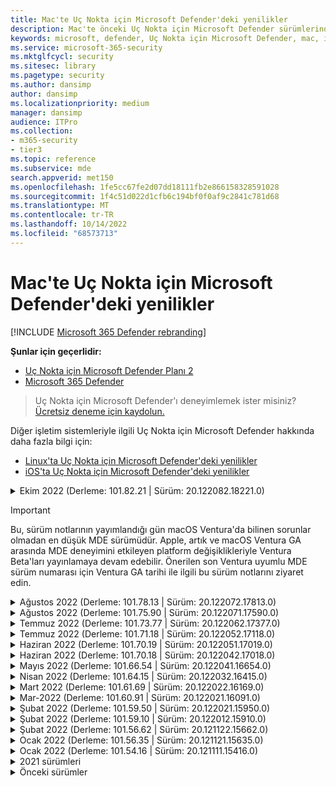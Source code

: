 ```yaml
---
title: Mac'te Uç Nokta için Microsoft Defender'deki yenilikler
description: Mac'te önceki Uç Nokta için Microsoft Defender sürümlerindeki önemli değişiklikler hakkında bilgi edinin.
keywords: microsoft, defender, Uç Nokta için Microsoft Defender, mac, installation, macos, whatsnew
ms.service: microsoft-365-security
ms.mktglfcycl: security
ms.sitesec: library
ms.pagetype: security
ms.author: dansimp
author: dansimp
ms.localizationpriority: medium
manager: dansimp
audience: ITPro
ms.collection:
- m365-security
- tier3
ms.topic: reference
ms.subservice: mde
search.appverid: met150
ms.openlocfilehash: 1fe5cc67fe2d07dd18111fb2e866158328591028
ms.sourcegitcommit: 1f4c51d022d1cfb6c194bf0f0af9c2841c781d68
ms.translationtype: MT
ms.contentlocale: tr-TR
ms.lasthandoff: 10/14/2022
ms.locfileid: "68573713"
---
```

# <a name="whats-new-in-microsoft-defender-for-endpoint-on-mac"></a>Mac'te Uç Nokta için Microsoft Defender'deki yenilikler

[!INCLUDE [Microsoft 365 Defender rebranding](../../includes/microsoft-defender.md)]

**Şunlar için geçerlidir:**
- [Uç Nokta için Microsoft Defender Planı 2](https://go.microsoft.com/fwlink/p/?linkid=2154037)
- [Microsoft 365 Defender](https://go.microsoft.com/fwlink/?linkid=2118804)

> Uç Nokta için Microsoft Defender'ı deneyimlemek ister misiniz? [Ücretsiz deneme için kaydolun.](https://signup.microsoft.com/create-account/signup?products=7f379fee-c4f9-4278-b0a1-e4c8c2fcdf7e&ru=https://aka.ms/MDEp2OpenTrial?ocid=docs-wdatp-exposedapis-abovefoldlink)

Diğer işletim sistemleriyle ilgili Uç Nokta için Microsoft Defender hakkında daha fazla bilgi için: 
- [Linux'ta Uç Nokta için Microsoft Defender'deki yenilikler](linux-whatsnew.md) 
- [iOS'ta Uç Nokta için Microsoft Defender'deki yenilikler](ios-whatsnew.md)</br>

<details>
  <summary>Ekim 2022 (Derleme: 101.82.21 | Sürüm: 20.122082.18221.0)</summary>

&ensp;Derleme: **101.82.21**<br/>
&ensp;Sürüm: **20.122082.18221.0**<br/>
&ensp;Altyapı sürümü: **1.1.19400.3**<br/>
&ensp;İmza sürümü: **1.369.962.0**<br/>

**Yenilikler**

- Hata düzeltmesi - Engelleme modundaki Mac TP, cihazın kapatma sırasında kilitlenmesine/yeniden başlatma sırasında kilitlenmesine neden oluyor
- İsteğe bağlı tarama geçmişini görüntülemek için mdatp komut satırı anahtarı ekleme
- MacOs'ta Cihaz Sahibinin Performansını Geliştirme
- macOS Ventura için hazır (13.0)
- Hata ve performans düzeltmeleri

<br/>
</details>

> [!IMPORTANT]
> Bu, sürüm notlarının yayımlandığı gün macOS Ventura'da bilinen sorunlar olmadan en düşük MDE sürümüdür. Apple, artık ve macOS Ventura GA arasında MDE deneyimini etkileyen platform değişiklikleriyle Ventura Beta'ları yayınlamaya devam edebilir. Önerilen son Ventura uyumlu MDE sürüm numarası için Ventura GA tarihi ile ilgili bu sürüm notlarını ziyaret edin.

<details>
  <summary>Ağustos 2022 (Derleme: 101.78.13 | Sürüm: 20.122072.17813.0)</summary>

&ensp;Derleme: **101.78.13**<br/>
&ensp;Sürüm: **20.122072.17813.0**<br/>
&ensp;Altyapı sürümü: **1.1.19500.2**<br/>
&ensp;İmza sürümü: **1.373.556.0**<br/>

**Yenilikler**

- Kaldırıcının Uygulama Desteği klasörünü düzgün silmesine yönelik düzeltme
- Güvenlik Duvarı veya iCloud Özel Geçişi açıkken Ağ Koruması'nın Safari'yi filtrelememesi sorunu düzeltiliyor
- Osqueryui zombi işlemleri için düzeltme
- Ventura'da kullanıcı arabirimi kilitlenmesi için düzeltme
- Tanımların yüklendikten hemen sonra indirilmemesiyle ilgili düzeltme
- Diğer hata düzeltmeleri
    
<br/>
</details>

<details>
  <summary>Ağustos 2022 (Derleme: 101.75.90 | Sürüm: 20.122071.17590.0)</summary>

&ensp;Yayın tarihi: **3 Ağustos 2022**<br/>
&ensp;Yayımlanma Tarihi: **3 Ağustos 2022**<br/>
&ensp;Derleme: **101.75.90**<br/>
&ensp;Sürüm: **20.122071.17590.0**<br/>
&ensp;Altyapı sürümü: **1.1.19300.3**<br/>
&ensp;İmza sürümü: **1.369.395.0**<br/>

**Yenilikler**

- çıkışına `mdatp health` , ağ koruma özelliğinin zorlama düzeyini sorgulamak için kullanılabilecek yeni bir alan eklendi. Yeni alan çağrılır `network_protection_enforcement_level` ve şu değerlerden birini alabilir: `audit`, `block`veya `disabled`.
- Aynı içeriğin birden çok algılamasının tehdit geçmişinde yinelenen girişlere yol açabileceği bir ürün hatası giderildi.
- Diğer hata düzeltmeleri.

<br/>
</details>

<details>
  <summary>Temmuz 2022 (Derleme: 101.73.77 | Sürüm: 20.122062.17377.0)</summary>

&ensp;Yayın tarihi: **21 Temmuz 2022**<br/>
&ensp;Yayımlanma Tarihi: **21 Temmuz 2022**<br/>
&ensp;Derleme: **101.73.77**<br/>
&ensp;Sürüm: **20.122062.17377.0**<br/>
&ensp;Altyapı sürümü: **1.1.19200.3**<br/>
&ensp;İmza sürümü: **1.367.1011.0**<br/>

**Yenilikler**

- Ağ uzantısı nedeniyle yazdırmanın başarıyla tamamlanamadığına ilişkin bir sorun giderildi
- [Dosya karması hesaplamasını yapılandırma](mac-preferences.md#configure-file-hash-computation-feature) seçeneği eklendi
- Bu derlemeden itibaren, ürün varsayılan olarak yeni kötü amaçlı yazılımdan koruma altyapısına sahip olacaktır
- Dosya kopyalama işlemleri için performans geliştirmeleri
- Hata düzeltmeleri

<br/>
</details>

<details>
  <summary>Temmuz 2022 (Derleme: 101.71.18 | Sürüm: 20.122052.17118.0)</summary>

&ensp;Yayın tarihi: **7 Temmuz 2022**<br/>
&ensp;Yayımlanma Tarihi: **7 Temmuz 2022**<br/>
&ensp;Derleme: **101.71.18**<br/>
&ensp;Sürüm: **20.122052.17118.0**<br/>

**Yenilikler**

- `mdatp connectivity test` ürünün düzgün çalışması için gereken ek bir URL ile genişletilmiştir. Yeni URL şeklindedir [https://go.microsoft.com/fwlink/?linkid=2144709](https://go.microsoft.com/fwlink/?linkid=2144709).
- Şimdiye kadar ürün yeniden başlatma işlemleri arasında ürün günlüğü düzeyi kalıcı hale gelmedi. Bu sürümden başlayarak günlük düzeyini kalıcı hale getiren yeni bir komut satırı araç anahtarı vardır. Yeni komut şeklindedir `mdatp log level persist --level <level>`.
- Ürün yükleme paketinde nadir durumlarda güncelleştirmeler sırasında ürün durumu kaybına yol açabilen bir hata düzeltildi
- Dosya kopyalama işlemleri ve yerleşik macOS uygulamaları için performans iyileştirmeleri
- Hata düzeltmeleri

<br/>
</details>

<details>
  <summary>Haziran 2022 (Derleme: 101.70.19 | Sürüm: 20.122051.17019.0)</summary>

&ensp;Yayın tarihi: **14 Haziran 2022**<br/>
&ensp;Yayımlanma Tarihi: **14 Haziran 2022**<br/>
&ensp;Derleme: **101.70.19**<br/>
&ensp;Sürüm: **20.122051.17019.0**<br/>

**Yenilikler**

- Tehditle ilgili bildirimlerin her zaman son kullanıcıya sunulmadığı bir hata düzeltildi.
- Performans iyileştirmeleri & diğer hata düzeltmeleri

<br/>
</details>


<details>
  <summary>Haziran 2022 (Derleme: 101.70.18 | Sürüm: 20.122042.17018.0)</summary>

&ensp;Yayın tarihi: **2 Haziran 2022**<br/>
&ensp;Yayımlanma Tarihi: **2 Haziran 2022**<br/>
&ensp;Derleme: **101.70.18**<br/>
&ensp;Sürüm: **20.122042.17018.0**<br/>

**Yenilikler**

- Yükleme paketinin bazen ürün güncelleştirmeleri sırasında süresiz olarak asılı kaldığı bir hata düzeltildi
- Ürünün bazen karantina klasörünün içindeki dosyaları yanlış algıladığı bir hata düzeltildi
- Performans iyileştirmeleri & diğer hata düzeltmeleri

<br/>
</details>

<details>
  <summary>Mayıs 2022 (Derleme: 101.66.54 | Sürüm: 20.122041.16654.0) </summary>

&ensp;Yayın tarihi: **11 Mayıs 2022**<br/>
&ensp;Yayımlanma Tarihi: **11 Mayıs 2022**<br/>
&ensp;Derleme: **101.66.54**<br/>
&ensp;Sürüm: **20.122041.16654.0**<br/>


**Yenilikler**

- Bazı durumlarda doğru işlem yolunun yazdırılmaması sorunu `mdatp diagnostic real-time-protection-statistics` giderildi.
- Hata düzeltmeleri

<br/>
</details>

<details>
  <summary>Nisan 2022 (Derleme: 101.64.15 | Sürüm: 20.122032.16415.0)</summary>

&ensp;Yayın tarihi: **26 Nisan 2022**<br/>
&ensp;Yayımlanma Tarihi: **26 Nisan 2022**<br/>
&ensp;Derleme: **101.64.15**<br/>
&ensp;Sürüm: **20.122032.16415.0**<br/>

**Yenilikler**

- Sürüm 101.61.69'da ortaya çıkan ve son kullanıcıdan hiçbir eylem gerekmese de durum menüsü simgesinin bazen hata simgesi gösterdiği bir regresyon düzeltildi
- `conflicting_applications` içindeki alanı `mdatp health` yalnızca en son 10 işlemi gösterecek şekilde ve işlem adlarını içerecek şekilde geliştirildi. Bu, Mac için Uç Nokta için Microsoft Defender hangi işlemlerin çakışıyor olduğunu belirlemeyi kolaylaştırır.
- Satıcı kimliği ve ürün kimliğinin onaltılık yerine ondalık olarak görüntülendiği bir hata `mdatp device-control removable-media policy list` düzeltildi
- Performans iyileştirmeleri & diğer hata düzeltmeleri

<br/>
</details>

<details>
  <summary>Mart 2022 (Derleme: 101.61.69 | Sürüm: 20.122022.16169.0) </summary>

&ensp;Yayın tarihi: **25 Mart 2022**<br/>
&ensp;Yayımlanma Tarihi: **25 Mart 2022**<br/>
&ensp;Derleme: **101.61.69**<br/>
&ensp;Sürüm: **20.122022.16169.0**<br/>

**Yenilikler**

- Hata düzeltmeleri

<br/>
</details>

<details>
  <summary>Mar-2022 (Derleme: 101.60.91 | Sürüm: 20.122021.16091.0)</summary>

&ensp;Yayın tarihi: **8 Mart 2022**<br/>
&ensp;Yayımlanma Tarihi: **8 Mart 2022**<br/>
&ensp;Derleme: **101.60.91**<br/>
&ensp;Sürüm: **20.122021.16091.0**<br/>

**Yenilikler**

- Bu sürüm [CVE-2022-23278](https://msrc-blog.microsoft.com/2022/03/08/guidance-for-cve-2022-23278-spoofing-in-microsoft-defender-for-endpoint/) için bir güvenlik güncelleştirmesi içerir

<br/>
</details>

<details>
  <summary>Şubat 2022 (Derleme: 101.59.50 | Sürüm: 20.122021.15950.0) </summary>

&ensp;Yayın tarihi: **28 Şubat 2022**<br/>
&ensp;Yayımlanma Tarihi: **28 Şubat 2022**<br/>
&ensp;Derleme: **101.59.50**<br/>
&ensp;Sürüm: **20.122021.15950.0**<br/>

**Yenilikler**

- Bu sürüm macOS 12.3 için destek ekler. MacOS 12.3 sürümünden itibaren Apple, [Python 2.7'yi kaldırıyor](https://developer.apple.com/documentation/macos-release-notes/macos-12_3-release-notes). MacOS'ta varsayılan olarak önceden yüklenmiş python sürümü yoktur. **EYLEM GEREKLI**: 
  - Kullanıcıların cihazlarını macOS Monterey 12.3(veya daha yeni) sürümüne güncelleştirmeden önce Mac için Uç Nokta için Microsoft Defender 101.59.50 (veya daha yeni) sürümüne güncelleştirmeleri gerekir. Bu en düşük sürüm 101.59.50, macOS Monterey'de Mac için Uç Nokta için Microsoft Defender ile ilgili Python ile ilgili sorunları ortadan kaldırmanın önkoşuludur.
  - Uzak dağıtımlar için, mevcut MDM kurulumları Mac için Uç Nokta için Microsoft Defender sürüm 101.59.50 (veya daha yeni) olarak güncelleştirilmelidir. MDM aracılığıyla macOS Monterey 12.3'e (veya daha yeni bir sürüme) Mac için eski bir Uç Nokta için Microsoft Defender göndererek yükleme hatasına neden olur.

<br/>
</details>

<details>
  <summary>Şubat 2022 (Derleme: 101.59.10 | Sürüm: 20.122012.15910.0)</summary>

&ensp;Yayın tarihi: **22 Şubat 2022**<br/>
&ensp;Yayımlanma Tarihi: **22 Şubat 2022**<br/>
&ensp;Derleme: **101.59.10**<br/>
&ensp;Sürüm: **20.122012.15910.0**<br/>

**Yenilikler**

- Komut satırı aracı artık karantinaya alınan dosyaların dosyanın ilk algılandığı konumdan farklı bir konuma geri yüklenmesini destekliyor. Bu işlem aracılığıyla `mdatp threat quarantine restore --id [threat-id] --path [destination-folder]`yapılabilir.
- Thunderbolt 3 üzerinden bağlanan cihazları işlemek için genişletilmiş cihaz denetimi
- Geçersiz satıcı kimlikleri ve ürün kimlikleri içeren cihaz denetimi ilkelerinin işlenmesi geliştirildi. Bu sürümden önce, ilke bir veya daha fazla geçersiz kimlik içeriyorsa ilkenin tamamı yoksayılırdı. Bu sürümden başlayarak, ilkenin yalnızca geçersiz bölümleri yoksayılır. İlkeyle ilgili sorunlar aracılığıyla `mdatp device-control removable-media policy list`ortaya konur.
- Hata düzeltmeleri

<br/>
</details>

<details>
  <summary>Şubat 2022 (Derleme: 101.56.62 | Sürüm: 20.121122.15662.0)</summary>

&ensp;Yayın tarihi: **7 Şubat 2022**<br/>
&ensp;Yayımlanma Tarihi: **7 Şubat 2022**<br/>
&ensp;Derleme: **101.56.62**<br/>
&ensp;Sürüm: **20.121122.15662.0**<br/>

**Yenilikler**

- Hata düzeltmeleri 

<br/>
</details>

<details>
  <summary> Ocak 2022 (Derleme: 101.56.35 | Sürüm: 20.121121.15635.0)</summary>

&ensp;Yayın tarihi: **30 Ocak 2022**<br/>
&ensp;Yayımlanma Tarihi: **30 Ocak 2022**<br/>
&ensp;Derleme: **101.56.35**<br/>
&ensp;Sürüm: **20.121121.15635.0**<br/>

**Yenilikler**

- Uygulama "Microsoft Defender ATP" olarak "Microsoft Defender" olarak yeniden adlandırıldı. Son kullanıcılar aşağıdaki değişiklikleri gözlemler:
- Uygulama yükleme yolu olarak değiştirildi `/Application/Microsoft Defender ATP.app` `/Applications/Microsoft Defender.app`.
- Kullanıcı deneyiminde, "Microsoft Defender ATP" oluşumları "Microsoft Defender" ile değiştirildi
- Mac için Uç Nokta için Microsoft Defender ile dağıtılan ağ içerik filtresi nedeniyle bazı VPN uygulamalarının bağlanamadığı bir sorun çözüldü
- macOS 12.2 beta 2'de bulunan ve işletim sistemindeki (işletim sistemi) belirli özelliklere sahip paketlerin yüklenmesini engelleyen bir değişiklik nedeniyle yükleme paketinin açılamadığı bir sorun giderildi. Bu işletim sistemi değişikliği macOS 12.2'nin son sürümünde yer almamış gibi görünse de, gelecekteki bir macOS sürümünde yeniden kullanıma sunulacaktır. Bu nedenle, tüm kuruluş yöneticilerinin yönetim konsolundaki Uç Nokta için Microsoft Defender paketini bu ürün sürümüne (veya daha yeni bir sürüme) yenilemelerini öneririz.
- Bazı M1 cihazlarında görülen ve ürünün geçersiz kötü amaçlı yazılımdan koruma tanımlarıyla takıldığı ve çalışan bir tanım kümesine başarıyla güncelleştirilemediği bir sorun giderildi.
- `mdatp health`çıktısı, Mac için Uç Nokta için Microsoft Defender tüm bileşenlerine Tam Disk Erişimi verilip verilmediğini belirlemek için kullanılabilecek adlı `full_disk_access_enabled` ek bir öznitelikle genişletilmiştir.
- Performans iyileştirmeleri & hata düzeltmeleri

<br/>
</details>

<details>
  <summary>Ocak 2022 (Derleme: 101.54.16 | Sürüm: 20.121111.15416.0) </summary>

&ensp;Yayın tarihi: **12 Ocak 2022**<br/>
&ensp;Yayımlanma Tarihi: **12 Ocak 2022**<br/>
&ensp;Derleme: **101.54.16**<br/>
&ensp;Sürüm: **20.121111.15416.0**<br/>

**Yenilikler**

- macOS 10.14 (Mojave) artık desteklenmiyor
- Bir ürün ayarı MDM aracılığıyla yönetici tarafından yönetilmeyi durdurduktan sonra, yönetilmeden önce sahip olduğu değere geri döner (son kullanıcı tarafından yerel olarak yapılandırılan değer veya böyle bir yerel değer açıkça sağlanmazsa, ürün tarafından kullanılan varsayılan değer). Bu değişiklikten önce, bir ayar yönetilmeyi durdurduktan sonra yönetilen değeri kalıcı hale gelip ürün tarafından kullanılmaya devam etti.
- Performans iyileştirmeleri & hata düzeltmeleri
    
<br/>
</details>

<details><summary>2021 sürümleri </summary><blockquote>
    <details><summary>(Derleme: 101.49.25 | Sürüm: 20.121092.14925.0)</summary>

&ensp;Derleme: **101.49.25**<br/>
&ensp;Sürüm: **20.121092.14925.0** <br/>

**Yenilikler**

- İsteğe bağlı taramalar sırasında arşivlerin taranıp taranmayacağını denetlemek için komut satırı aracına yeni bir anahtar eklendi. Bu, aracılığıyla `mdatp config scan-archives --value [enabled/disabled]` yapılandırılabilir. Varsayılan olarak, bu etkin olarak ayarlanır. 
- Hata düzeltmeleri  

<br/>
</details>
 
<details><summary>(Derleme: 101.47.27 | Sürüm: 20.121082.14727.0)</summary>

&ensp;Derleme: **101.47.27**<br/>
&ensp;Sürüm: **20.121082.14727.0** <br/>

**Yenilikler**
- macOS Mojave ve macOS Catalina'da kapatma sırasında oluşan sistem donması için düzeltme. 

<br/>
</details>

<details><summary>(Derleme: 101.43.84 | Sürüm: 20.121082.14384.0)</summary>

&ensp;Derleme: **101.43.84**<br/>
&ensp;Sürüm: **20.121082.14384.0** <br/>

**Yenilikler**
- macOS 12 için aday derleme (Monterey) 
- Hata düzeltmeleri 

<br/>
</details>

<details><summary>(Derleme: 101.41.10 | Sürüm: 20.121072.14110.0)</summary>

&ensp;Derleme: **101.41.10**<br/>
&ensp;Sürüm: **20.121072.14110.0** <br/>

**Yenilikler**
- Komut satırı aracına yeni anahtarlar eklendi: 
    - İsteğe bağlı taramalar için paralellik derecesini denetleme. Bu, aracılığıyla `mdatp config maximum-on-demand-scan-threads --value [number-between-1-and-64]` yapılandırılabilir. Varsayılan olarak, 2'nin paralellik derecesi kullanılır. 
    - Güvenlik bilgileri güncelleştirmelerinin etkinleştirilip etkinleştirilmediğini veya devre dışı bırakılıp bırakılmayacağını denetleyin. Bu, aracılığıyla `mdatp config scan-after-definition-update --value [enabled/disabled]` yapılandırılabilir. Varsayılan olarak, bu etkin olarak ayarlanır. 
- Ürün günlüğü düzeyini değiştirmek için artık yükseltme gerekiyor. 
- Performans iyileştirmeleri & hata düzeltmeleri 

<br/>
</details>

<details><summary>(Derleme: 101.40.84 | Sürüm: 20.121071.14084.0)</summary>

&ensp;Derleme: **101.40.84**<br/>
&ensp;Sürüm: **20.121071.14084.0** <br/>

**Yenilikler**
- M1 yonga yerel desteği 
- Performans iyileştirmeleri & hata düzeltmeleri 

<br/>
</details>

<details><summary>(Derleme: 101.37.97 | Sürüm: 20.121062.13797.0)</summary>

&ensp;Derleme: **101.37.97**<br/>
&ensp;Sürüm: **20.121062.13797.0** <br/>

**Yenilikler**
- Performans iyileştirmeleri & hata düzeltmeleri 

<br/>
</details>

<details><summary>(Derleme: 101.34.28 | Sürüm: 20.121061.13428.0)</summary>

&ensp;Derleme: **101.34.28**<br/>
&ensp;Sürüm: **20.121061.13428.0** <br/>

**Yenilikler**
- Hata düzeltmeleri 

<br/>
</details>

<details><summary>(Derleme: 101.34.27 | Sürüm: 20.121052.13427.0)</summary>

&ensp;Derleme: **101.34.27**<br/>
&ensp;Sürüm: **20.121052.13427.0** <br/>

**Yenilikler**
- Hata düzeltmeleri 

<br/>
</details>

<details><summary>(Derleme: 101.34.20 | Sürüm: 20.121051.13420.0)</summary>

&ensp;Derleme: **101.34.20**<br/>
&ensp;Sürüm: **20.121051.13420.0** <br/>

**Yenilikler**
- [macOS](mac-device-control-overview.md)  için cihaz denetimi artık genel kullanılabilirlik aşamasındadır. 
- macOS 11'de (Big Sur) durum menüsünden hızlı taramanın başlatılamadığı bir sorun giderildi. 
- Diğer hata düzeltmeleri 

<br/>
</details>

<details><summary>(Derleme: 101.32.69 | Sürüm: 20.121042.13269.0)</summary>

&ensp;Derleme: **101.32.69**<br/>
&ensp;Sürüm: **20.121042.13269.0** <br/>

**Yenilikler**
- Uç Nokta için Microsoft Defender ve diğer uygulamalardan anahtarlığa eşzamanlı erişimin anahtar zinciri bozulmasına yol açması sorunu giderildi.

<br/>
</details>

<details><summary>(Derleme: 101.29.64 | Sürüm: 20.121042.12964.0)</summary>

&ensp;Derleme: **101.29.64**<br/>
&ensp;Sürüm: **20.121042.12964.0** <br/> 

**Yenilikler**
- Bu sürümden başlayarak, komut satırı istemcisi aracılığıyla tetiklenen isteğe bağlı virüsten koruma taramaları sırasında algılanan tehditler otomatik olarak düzeltilir. Kullanıcı arabirimi aracılığıyla tetiklenen taramalar sırasında algılanan tehditler yine de el ile eylem gerektirir. 
- `mdatp diagnostic real-time-protection-statistics` şimdi iki ek anahtarı destekler: 
    - `--sort`: Taranan toplam dosya sayısına göre azalan çıktıyı sıralar 
    - `--top N`: en iyi N sonuçlarını görüntüler (yalnızca belirtilirse `--sort` çalışır) 
- Performans iyileştirmeleri (özellikle `YARN` kullanıldığında) & hata düzeltmeleri

<br/>
</details>

<details><summary>(Derleme: 101.27.50 | Sürüm: 20.121022.12750.0)</summary>

&ensp;Derleme: **101.27.50**<br/>
&ensp;Sürüm: **20.121022.12750.0** <br/> 

**Yenilikler**
- macOS Catalina ve önceki sürümlerde Apple sertifikası süre sonu için uyum sağlama düzeltmesi. Bu düzeltme, Microsoft Defender Güvenlik Açığı Yönetimi (MDVM) işlevselliğini geri yükler.  

<br/>
</details>

<details><summary>(Derleme: 101.25.69 | Sürüm: 20.121022.12569.0)</summary>

&ensp;Derleme: **101.25.69**<br/>
&ensp;Sürüm: **20.121022.12569.0** <br/> 

**Yenilikler**
- macOS'taki Uç Nokta için Microsoft Defender artık ABD Kamu müşterileri için önizleme sürümünde kullanıma sunulmuştur. Daha fazla bilgi için bkz [. US Government müşterileri için Uç Nokta için Microsoft Defender](gov.md). 
- Performans iyileştirmeleri (özellikle XCode Simülatörü uygulamasının kullanıldığı durum için) hata düzeltmeleri &. 

<br/>
</details>

<details><summary>(Derleme: 101.23.64 | Sürüm: 20.121021.12364.0)</summary>

&ensp;Derleme: **101.23.64**<br/>
&ensp;Sürüm: **20.121021.12364.0** <br/> 

**Yenilikler**
- Son isteğe bağlı tarama hakkındaki bilgileri görüntülemek için komut satırı aracına yeni bir seçenek eklendi. Son isteğe bağlı tarama hakkındaki bilgileri görüntülemek için komutunu çalıştırın `mdatp health --details antivirus`. 
- Performans iyileştirmeleri & hata düzeltmeleri 

<br/>
</details>

</details>

<details><summary>Önceki sürümler </summary><blockquote>
<details><summary>(Derleme: 101.22.79 | Sürüm: 20.121012.12279.0)</summary>

&ensp;Derleme: **101.22.79** <br> &ensp;Sürüm: **20.121012.12279.0**<br>

**Yenilikler**
- Performans iyileştirmeleri & hata düzeltmeleri 

<br/>
</details>

<details><summary>(Derleme: 101.19.88 | Sürüm: 20.121011.11988.0)</summary>

&ensp;Derleme:**101.19.88**<br>
&ensp;Sürüm: **20.121011.11988.0**<br>

**Yenilikler**
- Performans iyileştirmeleri & hata düzeltmeleri 

<br/>
</details>

<details><summary>(Derleme: 101.19.48 | Sürüm: 20.120121.11948.0)</summary>

&ensp;Derleme: **101.19.48**<br>
&ensp;Sürüm: **20.120121.11948.0**<br>

**Yenilikler**
> [!NOTE]
> Eski komut satırı aracının söz dizimi bu sürümle kullanım dışı bırakıldı. Yeni söz dizimi hakkında bilgi için bkz [. Kaynaklar](mac-resources.md#configuring-from-the-command-line). 
- Ağ uzantısını devre dışı bırakmak için yeni bir komut satırı anahtarı eklendi: `mdatp system-extension network-filter disable` Bu komut, Mac'te Uç Nokta için Microsoft Defender ile ilgili olabilecek ağ sorunlarını gidermek için yararlı olabilir. 
- Performans iyileştirmeleri & hata düzeltmeleri 

<br/>
</details>

<details><summary>(Derleme: 101.19.21 | Sürüm: 20.120101.11921.0)</summary>

&ensp;Derleme: **101.19.21**<br>
&ensp;Sürüm: **20.120101.11921.0** <br>

**Yenilikler**
- Hata düzeltmeleri 

<br/>
</details>

<details><summary>(Derleme: 101.15.26 | Sürüm: 20.120102.11526.0)</summary>

&ensp;Derleme: **101.15.26**<br>
&ensp;Sürüm: **20.120102.11526.0**<br>

**Yenilikler**
- macOS 11 Big Sur'da çalışırken aracının güvenilirliği geliştirildi. 
- Özel taramalar () sırasında AV dışlamalarını yoksaymak için yeni bir komut satırı anahtarı`--ignore-exclusions` (`mdatp scan custom`) eklendi. 
- Performans iyileştirmeleri & hata düzeltmeleri

<br/> 
</details>

<details><summary>(Derleme: 101.13.75 | Sürüm: 20.120101.11375.0)</summary>

&ensp;Derleme: **101.13.75**<br>
&ensp;Sürüm: **20.120101.11375.0**<br>

**Yenilikler** 
- Uç Nokta için Microsoft Defender çekirdek paniğine dönüşen bir macOS 11 (Big Sur) hatasını tetiklediğinde koşullar kaldırıldı. 
- mac 11 (Big Sur) üzerinde çalışırken Endpoint Security sistem uzantısındaki bellek sızıntısı düzeltildi. 
- Hata düzeltmeleri 

<br/>
</details>

<details><summary>(Derleme: 101.10.72)</summary>

&ensp;Derleme: **101.10.72** <br>

**Yenilikler** 
- Hata düzeltmeleri  

<br/>
</details>

<details><summary>(Derleme: 101.09.61)</summary>

&ensp;Derleme: **101.09.61**<br>

**Yenilikler** 
-  [Geri bildirim gönderme seçeneğini devre dışı bırakmak](mac-preferences.md#show--hide-option-to-send-feedback) için yeni bir yönetilen tercih eklendi. 
- Durum menüsü simgesi artık ürün ayarları yönetildiğinde iyi durumda bir durum gösteriyor. Daha önce, ürün ayarları yönetici tarafından yönetilse bile durum menüsü simgesi bir uyarı veya hata durumu görüntülüyordu. 
- Performans iyileştirmeleri & hata düzeltmeleri 

<br/>
</details>

<details><summary>(Derleme: 101.09.50)</summary>

&ensp;Derleme: **101.09.50**<br>

**Yenilikler** 
- Bu ürün sürümü macOS Big Sur 11 beta 9 üzerinde doğrulanmıştır. 
- mdatp komut satırı aracının yeni söz dizimi artık varsayılan söz dizimidir. Yeni söz dizimi hakkında daha fazla bilgi için bkz [. macOS'ta Uç Nokta için Microsoft Defender için kaynaklar](mac-resources.md#configuring-from-the-command-line). 
> [!NOTE]
> Eski komut satırı aracının söz dizimi **1 Ocak 2021'de** üründen kaldırılacaktır.
- Tanılama günlüklerinin farklı bir dizine kaydedilmesini sağlayan yeni bir parametre (`--path [directory]`) ile genişletilmiş. `mdatp diagnostic create`  
- Performans iyileştirmeleri & hata düzeltmeleri 

<br/>
</details>

<details><summary>(Derleme: 101.09.49)</summary>

&ensp;Derleme: **101.09.49**<br>

**Yenilikler** 
- BT yöneticisi tarafından yönetilen dışlamaları yerel kullanıcı tarafından tanımlanan dışlamalarla ayırt etmeye yönelik kullanıcı arabirimi geliştirmeleri. 
- İsteğe bağlı taramalar sırasında geliştirilmiş CPU kullanımı. 
- Performans iyileştirmeleri & hata düzeltmeleri 

<br/>
</details>

<details><summary>(Derleme: 101.07.23)</summary>

&ensp;Derleme: **101.07.23**<br>

**Yenilikler** 
- Pasif modun durumunu ve EDR grup kimliğini denetlemek için çıkışına `mdatp --health` yeni alanlar eklendi. 
> [!NOTE]
> `mdatp --health` , gelecekteki bir ürün güncelleştirmesinde ile `mdatp health` değiştirilecektir. 
- Otomatik örnek gönderiminin kullanıcı arabiriminde yönetilen olarak işaretlenmediği bir hata düzeltildi. 
- Virüsten koruma tarama geçmişindeki öğelerin saklamasını denetlemek için yeni ayarlar eklendi. Artık [tarama geçmişindeki öğelerin tutulacak gün sayısını belirtebilir ve tarama geçmişindeki](mac-preferences.md#antivirus-scan-history-retention-in-days)  [en fazla öğe sayısını belirtebilirsiniz](mac-preferences.md#maximum-number-of-items-in-the-antivirus-scan-history). 
- Hata düzeltmeleri 

<br/>
</details>

<details><summary>(Derleme: 101.06.63)</summary>

&ensp;Derleme: **101.06.63**<br>

**Yenilikler** 
- Sürümde ortaya çıkan performans regresyonu giderildi `101.05.17`. Regresyon, bazı müşterilerin SMB paylaşımlarına erişirken gözlemlediği çekirdek paniğinin ortadan kaldırılmasına yönelik düzeltme ile sunulmuştur. Bu kod değişikliğini geri aldık ve çekirdek paniğini ortadan kaldırmak için alternatif yollar araştırıyoruz. 

<br/>
</details>

<details><summary>(Derleme: 101.05.17)</summary>

&ensp;Derleme: **101.05.17**<br> 

**Yenilikler** 
> [!IMPORTANT]
> Komut satırı aracı için `mdatp` yeni ve gelişmiş bir söz dizimi üzerinde çalışıyoruz. Yeni söz dizimi şu anda Insider Hızlı ve Insider Yavaş güncelleştirme kanallarında varsayılandır. Bu yeni söz dizimi ile kendinizi özetlemenizi öneririz. Eski söz dizimini yeni söz dizimiyle paralel olarak desteklemeye devam edeceğiz ve önümüzdeki aylarda eski söz dizimi için kullanımdan kaldırma planıyla ilgili daha fazla iletişim sağlayacağız. 
- Bazen SMB dosya paylaşımlarına erişilirken oluşan çekirdek paniği giderildi. 
- Performans iyileştirmeleri & hata düzeltmeleri 

<br/>
</details>

<details><summary>(Derleme: 101.05.16)</summary>

&ensp;Derleme: **101.05.16**<br>

**Yenilikler** 
- Taranan dosyaların sayısını önemli ölçüde azaltmak için hızlı tarama mantığını geliştirme. 
- Komut satırı aracı için [otomatik tamamlama desteği](mac-resources.md#how-to-enable-autocompletion) eklendi. 
- Hata düzeltmeleri 

<br/>
</details>

<details><summary>(Derleme: 101.03.12)</summary>

&ensp;Derleme: **101.03.12**<br>

**Yenilikler** 
- Performans iyileştirmeleri & hata düzeltmeleri 

<br/>
</details>

<details><summary>(Derleme: 101.01.54)</summary>

&ensp;Derleme: **101.01.54**<br>

**Yenilikler** 
- Time Machine ile uyumlulukla ilgili iyileştirmeler 
- Erişilebilirlik geliştirmeleri 
- Performans iyileştirmeleri & hata düzeltmeleri 

<br/>
</details>

<details><summary>(Derleme: 101.00.31)</summary>

&ensp;Derleme: **101.00.31** <br>

**Yenilikler** 
-  [Intune kullanıcıları için geliştirilmiş ürün ekleme deneyimi](/mem/intune/apps/apps-advanced-threat-protection-macos) 
- Virüsten [koruma dışlamaları artık joker karakterleri destekliyor](mac-exclusions.md#supported-exclusion-types)
- macOS bağlam menüsünden virüsten koruma taramalarını tetikleme özelliği eklendi. Artık Bulucu'da bir dosyaya veya klasöre sağ tıklayıp **Uç Nokta için Microsoft Defender ile tara'yı** seçebilirsiniz. 
- Yerinde ürün düşürme işlemlerine artık yükleyici tarafından açıkça izin verilmiyor. Eski sürüme düşürmeniz gerekiyorsa, önce mevcut sürümü kaldırın ve cihazınızı yeniden yapılandırın. 
- Hata düzeltmeleri & diğer performans iyileştirmeleri 

<br/>
</details>

<details><summary>(Derleme: 100.90.27)</summary>

&ensp;Derleme: **100.90.27** <br>   

**Yenilikler** 
- Artık macOS'ta Uç Nokta için Microsoft Defender için sistem genelindeki [güncelleştirme kanalından](mac-updates.md#set-the-channel-name) farklı bir güncelleştirme kanalı ayarlayabilirsiniz. 
- Yeni ürün simgesi 
- Diğer kullanıcı deneyimi geliştirmeleri 
- Hata düzeltmeleri 

<br/>
</details>

<details><summary>(Derleme: 100.86.92)</summary>

&ensp;Derleme: **100.86.92**<br>

**Yenilikler** 
- Time Machine ile uyumlulukla ilgili iyileştirmeler 
- Ürünün bazen kaldırma sırasında altındaki tüm dosyaları `/Library/Application Support/Microsoft/Defender` temizlememesi sorunu giderildi. 
- Microsoft ürünleri Microsoft AutoUpdate aracılığıyla güncelleştirildiğinde ürünün CPU kullanımı azaltıldı. 
- Hata düzeltmeleri & diğer performans iyileştirmeleri 

<br/>
</details>

<details><summary>(Derleme: 100.86.91)</summary>

&ensp;Derleme: **100.86.91**<br>

**Yenilikler**
> [!CAUTION]
> macOS cihazlarınız için en eksiksiz korumayı sağlamak ve Apple'ın macOS yerel güvenlik güncelleştirmelerinin [current - 2] sürümünden eski işletim sistemi sürümlerine teslimini durdurmasıyla uyumlu olması için Mac için MDATP dağıtımı ve güncelleştirmeleri artık macOS Sierra'da desteklenmeyecektir [10.12]. Mac için MDATP güncelleştirmeleri ve geliştirmeleri Catalina [10.15], Mojave [10.14] ve High Sierra [10.13] sürümlerini çalıştıran cihazlara sunulacaktır.
>
> Sierra [10.12] cihazlarınıza zaten Mac için MDATP dağıttıysanız koruma kaybı riskini ortadan kaldırmak için lütfen en son macOS sürümüne yükseltin.

-  Performans iyileştirmeleri & hata düzeltmeleri 

<br/>
</details>

<details><summary>(Derleme: 100.83.73)</summary>

&ensp;Derleme: **100.83.73**<br>

**Yenilikler**
- BT yöneticileri için [dışlamaların yönetimi](mac-preferences.md#exclusion-merge-policy),  [tehdit türü ayarlarının yönetimi](mac-preferences.md#threat-type-settings-merge-policy) ve [izin verilmeyen tehdit eylemleri](mac-preferences.md#disallowed-threat-actions) hakkında daha fazla denetim eklendi. 
- Cihazda Tam Disk Erişimi etkinleştirilmediğinde, artık durum menüsünde bir uyarı görüntülenir. 
- Performans iyileştirmeleri & hata düzeltmeleri
 
<br/>
</details>

<details><summary>(Derleme: 100.82.60)</summary>

&ensp;Derleme: **100.82.60** <br>

**Yenilikler**
- Ürünün bir tanım güncelleştirmesini takip etmeye başlayamaması sorunu giderildi.

<br/> 
</details>

<details><summary>(Derleme: 100.80.42)</summary>

&ensp;Derleme: **100.80.42**<br>

**Yenilikler**
- Hata düzeltmeleri

<br/> 
</details>

<details><summary>(Derleme: 100.79.42)</summary>

&ensp;Derleme: **100.79.42**<br>

**Yenilikler**
- Mac'te Uç Nokta için Microsoft Defender zaman zaman Time Machine'i engellemesi sorunu düzeltildi. 
- Arka uç hizmetiyle bağlantıyı test etmek için komut satırı yardımcı programı için yeni bir anahtar eklendi
 
  ```bash
  mdatp connectivity test
  ```
- Kullanıcı arabiriminde tehdit geçmişinin tamamını görüntüleme özelliği eklendi ( **Koruma geçmişi** görünümünden erişilebilir). 
- Performans iyileştirmeleri & hata düzeltmeleri

<br/>
</details>

<details><summary>(Derleme: 100.72.15)</summary> 

&ensp;Derleme: **100.72.15**<br>

**Yenilikler**
- Hata düzeltmeleri 

<br/>
</details>

<details><summary>(Derleme: 100.70.99)</summary> 

&ensp;Derleme: **100.70.99**<br>

**Yenilikler**
- Gerçek zamanlı koruma etkinleştirildiğinde bazı kullanıcıların macOS Catalina'ya yükseltme yeteneğini etkileyen bir sorun giderildi. Bu düzensiz sorun, catalina yükseltme paketindeki dosyaları tehditlere karşı tararken Uç Nokta için Microsoft Defender kilitlemeden kaynaklandı ve bu da yükseltme sırasında hatalara yol açtı.

<br/>
</details> 

<details><summary>(Derleme: 100.68.99)</summary> 

&ensp;Derleme: **100.68.99**<br>

**Yenilikler**
- Virüsten koruma işlevini [pasif modda](mac-preferences.md#enforcement-level-for-antivirus-engine) çalışacak şekilde yapılandırma özelliği eklendi. 
- Performans iyileştirmeleri & hata düzeltmeleri 

<br/>
</details>

<details><summary>(Derleme: 100.65.28)</summary> 

&ensp;Derleme: **100.65.28**<br>

**Yenilikler**
- macOS Catalina desteği eklendi. 
> [!CAUTION]
> macOS 10.15 (Catalina), yeni güvenlik ve gizlilik geliştirmeleri içerir. Bu sürümden başlayarak, uygulamalar varsayılan olarak açık onay olmadan disk üzerindeki belirli konumlara (Belgeler, İndirmeler, Masaüstü vb.) erişemez. Bu onay olmadığında, Uç Nokta için Microsoft Defender cihazınızı tam olarak koruyamaz.
> 
> Bu onayı verme mekanizması, Uç Nokta için Microsoft Defender nasıl dağıtdığınıza bağlıdır:
> 
> - El ile dağıtımlar için [El ile dağıtım konusunda](mac-install-manually.md#how-to-allow-full-disk-access) güncelleştirilmiş yönergelere bakın.
> - Yönetilen dağıtımlar için [JAMF tabanlı dağıtım ve Microsoft Intune tabanlı dağıtım](mac-install-with-jamf.md) konularındaki güncelleştirilmiş yönergelere bakın. [](mac-install-with-intune.md#create-system-configuration-profiles) 

- Performans iyileştirmeleri & hata düzeltmeleri 

<br/>
</details>

<br/><br/>
</details>
